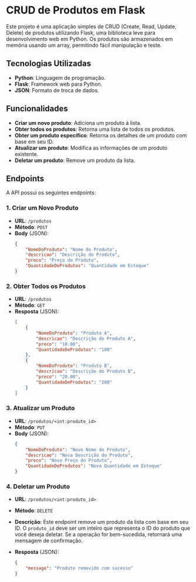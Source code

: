 # CRUD de Produtos em Flask

Este projeto é uma aplicação simples de CRUD (Create, Read, Update, Delete) de produtos utilizando Flask, uma biblioteca leve para desenvolvimento web em Python. Os produtos são armazenados em memória usando um array, permitindo fácil manipulação e teste.

## Tecnologias Utilizadas

- **Python**: Linguagem de programação.
- **Flask**: Framework web para Python.
- **JSON**: Formato de troca de dados.

## Funcionalidades

- **Criar um novo produto**: Adiciona um produto à lista.
- **Obter todos os produtos**: Retorna uma lista de todos os produtos.
- **Obter um produto específico**: Retorna os detalhes de um produto com base em seu ID.
- **Atualizar um produto**: Modifica as informações de um produto existente.
- **Deletar um produto**: Remove um produto da lista.

## Endpoints

A API possui os seguintes endpoints:

### 1. Criar um Novo Produto

- **URL**: `/produtos`
- **Método**: `POST`
- **Body** (JSON):
  ```json
  {
      "NomeDoProduto": "Nome do Produto",
      "descricao": "Descrição do Produto",
      "preco": "Preço do Produto",
      "QuantidadeDeProdutos": "Quantidade em Estoque"
  }
  
### 2. Obter Todos os Produtos

- **URL**: `/produtos`
- **Método**: `GET`
- **Resposta** (JSON):
  ```json
  [
      {
          "NomeDoProduto": "Produto A",
          "descricao": "Descrição do Produto A",
          "preco": "10.00",
          "QuantidadeDeProdutos": "100"
      },
      {
          "NomeDoProduto": "Produto B",
          "descricao": "Descrição do Produto B",
          "preco": "20.00",
          "QuantidadeDeProdutos": "200"
      }
  ]

### 3. Atualizar um Produto

- **URL**: `/produtos/<int:produto_id>`
- **Método**: `PUT`
- **Body** (JSON):
  ```json
  {
      "NomeDoProduto": "Novo Nome do Produto",
      "descricao": "Nova Descrição do Produto",
      "preco": "Novo Preço do Produto",
      "QuantidadeDeProdutos": "Nova Quantidade em Estoque"
  }

### 4. Deletar um Produto

- **URL**: `/produtos/<int:produto_id>`
- **Método**: `DELETE`
- **Descrição**: Este endpoint remove um produto da lista com base em seu ID. O `produto_id` deve ser um inteiro que representa o ID do produto que você deseja deletar. Se a operação for bem-sucedida, retornará uma mensagem de confirmação.

- **Resposta** (JSON):
  ```json
  {
      "message": "Produto removido com sucesso"
  }
